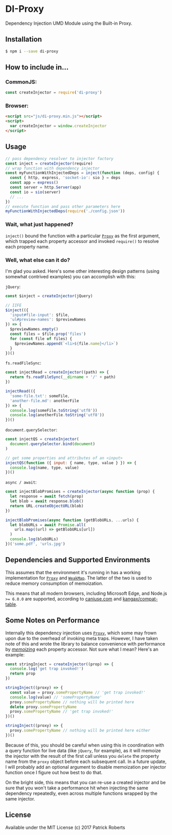 # DI-Proxy

Dependency Injection UMD Module using the Built-in Proxy.

## Installation

```bash
$ npm i --save di-proxy
```

## How to include in...

### CommonJS:

```js
const createInjector = require('di-proxy')
```

### Browser:

```html
<script src="js/di-proxy.min.js"></script>
<script>
  var createInjector = window.createInjector
</script>
```

## Usage

```js
// pass dependency resolver to injector factory
const inject = createInjector(require)
// wrap function with dependency injector
const myFunctionWithInjectedDeps = inject(function (deps, config) {
  const { http, express, 'socket-io': sio } = deps
  const app = express()
  const server = http.Server(app)
  const io = sio(server)
  // ...
})
// execute function and pass other parameters here
myFunctionWithInjectedDeps(require('./config.json'))
```

### Wait, what just happened?

`inject()` bound the function with a particular [`Proxy`][proxy] as the first argument, which trapped each property accessor and invoked `require()` to resolve each property name.

### Well, what else can it do?

I'm glad you asked. Here's some other interesting design patterns (using somewhat contrived examples) you can accomplish with this:

`jQuery`:

```js
const $inject = createInjector(jQuery)

// IIFE
$inject(({
  'input#file-input': $file,
  'ul#preview-names': $previewNames
}) => {
  $previewNames.empty()
  const files = $file.prop('files')
  for (const file of files) {
    $previewNames.append(`<li>${file.name}</li>`)
  }
})()
```

`fs.readFileSync`:

```js
const injectRead = createInjector((path) => {
  return fs.readFileSync(__dirname + '/' + path)
})

injectRead(({
  'some-file.txt': someFile,
  'another-file.md': anotherFile
}) => {
  console.log(someFile.toString('utf8'))
  console.log(anotherFile.toString('utf8'))
})()
```

`document.querySelector`:

```js
const injectQS = createInjector(
  document.querySelector.bind(document)
)

// get some properties and attributes of an <input>
injectQS(function ({ input: { name, type, value } }) => {
  console.log(name, type, value)
})()
```

`async / await`:

```js
const injectBlobPromises = createInjector(async function (prop) {
  let response = await fetch(prop)
  let blob = await response.blob()
  return URL.createObjectURL(blob)
})

injectBlobPromises(async function (getBlobURLs, ...urls) {
  let blobURLs = await Promise.all(
    urls.map((url) => getBlobURLs[url])
  )
  console.log(blobURLs)
})('some.pdf', 'urls.jpg')
```

## Dependencies and Supported Environments

This assumes that the environment it's running in has a working implementation for [`Proxy`][proxy] and [`WeakMap`][weakmap]. The latter of the two is used to reduce memory consumption of memoization.

This means that all modern browsers, including Microsoft Edge, and Node.js `>= 6.0.0` are supported, according to [caniuse.com][caniuse] and [kangax/compat-table][compat-table].

## Some Notes on Performance

Internally this dependency injection uses [`Proxy`][proxy], which some may frown upon due to the overhead of invoking meta traps. However, I have taken note of this and wrote the library to balance convenience with performance by [_memoizing_][memoize] each property accessor. Not sure what I mean? Here's an example:

```js
const stringInject = createInjector((prop) => {
  console.log('get trap invoked!')
  return prop
})

stringInject((proxy) => {
  const value = proxy.somePropertyName // 'get trap invoked!'
  console.log(value) // 'somePropertyName'
  proxy.somePropertyName // nothing will be printed here
  delete proxy.somePropertyName
  proxy.somePropertyName // 'get trap invoked!'
})()

stringInject((proxy) => {
  proxy.somePropertyName // nothing will be printed here either
})()
```

Because of this, you should be careful when using this in coordination with a query function for live data (like `jQuery`, for example), as it will memoize the injector with the result of the first call unless you `delete` the property name from the `proxy` object before each subsequent call. In a future update, I will probably add an optional argument to disable memoization per injector function once I figure out how best to do that.

On the bright side, this means that you can re-use a created injector and be sure that you won't take a performance hit when injecting the same dependency repeatedly, even across multiple functions wrapped by the same injector.

## License

Available under the MIT License
(c) 2017 Patrick Roberts

[proxy]: https://developer.mozilla.org/en-US/docs/Web/JavaScript/Reference/Global_Objects/Proxy
[memoize]: https://en.wikipedia.org/wiki/Memoization
[weakmap]: https://developer.mozilla.org/en-US/docs/Web/JavaScript/Reference/Global_Objects/WeakMap
[caniuse]: https://caniuse.com/#search=Proxy
[compat-table]: https://kangax.github.io/compat-table/es6/#test-Proxy
